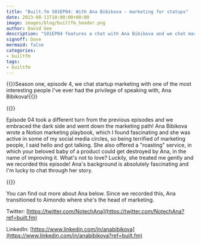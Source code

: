 ```yaml
---
title: "Built.fm S01EP04: With Ana Bibikova - marketing for statups"
date: 2023-08-11T10:00:00+00:00
image: images/blog/builtfm_header.png
author: David Gee
description: "S01EP04 features a chat with Ana Bibikova and we chat marketing for startups"
signoff: Dave
mermaid: false
categories: 
- builtfm
tags:
- builtfm
---
```


{{<blogheader>}}Season one, episode 4, we chat startup marketing with one of the most interesting people I've ever had the privilege of speaking with, Ana Bibikova!{{</blogheader>}}

{{<imgpodcast href="" src="s01ep04.png" alt="S01EP04 with Ana Bibikova">}}<br/>

Episode 04 took a different turn from the previous episodes and we embraced the dark side and went down the marketing path! Ana Bibikova wrote a Notion marketing playbook, which I found fascinating and she was active in some of my social media circles, so being terrified of marketing people, I said hello and got talking. She also offered a "roasting" service, in which your beloved baby of a product could get destroyed by Ana, in the name of improving it. What's not to love? Luckily, she treated me gently and we recorded this episode! Ana's background is absolutely fascinating and I'm lucky to chat through her story.


{{<player src="https://podcasters.spotify.com/pod/show/builtfm/embed/episodes/EP04-Ana-Bibikova--Startup-Marketing-e27t4pa/a-aa7f4up">}}

You can find out more about Ana below. Since we recorded this, Ana transitioned to Aimondo where she's the head of marketing.

Twitter: [https://twitter.com/NotechAna](https://twitter.com/NotechAna?ref=built.fm)

LinkedIn: [https://www.linkedin.com/in/anabibikova](https://www.linkedin.com/in/anabibikova?ref=built.fm)


